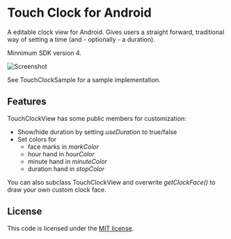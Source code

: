 Touch Clock for Android
=======================

A editable clock view for Android. Gives users a straight forward,
traditional way of setting a time (and - optionally - a duration).

Minnimum SDK version 4.

![Screenshot](http://markusfisch.github.io/TouchClock/screenshot.png)

See TouchClockSample for a sample implementation.

Features
--------

TouchClockView has some public members for customization:

* Show/hide duration by setting _useDuration_ to true/false
* Set colors for
	* face marks in _markColor_
	* hour hand in _hourColor_
	* minute hand in _minuteColor_
	* duration hand in _stopColor_

You can also subclass TouchClockView and overwrite _getClockFace()_ to
draw your own custom clock face.

License
-------

This code is licensed under the [MIT license][1].

[1]: http://opensource.org/licenses/mit-license.php
